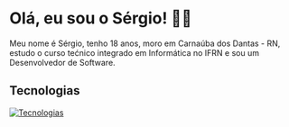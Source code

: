 # Olá, eu sou o Sérgio! 👋🏻

Meu nome é Sérgio, tenho 18 anos, moro em Carnaúba dos Dantas - RN, estudo o curso tećnico integrado em Informática no IFRN e sou um Desenvolvedor de Software.

## Tecnologias

[![Tecnologias](https://skillicons.dev/icons?i=python,javascript,typescript,nodejs,html,css,sass,django,tailwind,vite,react,redux,styledcomponents,qt,selenium,mysql,sqlite,prisma,git,github,vercel,figma,photoshop,markdown,vscode,linux,windows)](https://github.com/sergiodantasz)
